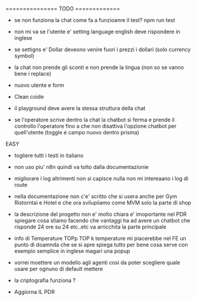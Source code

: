 


=============== TODO =============

- se non funziona la chat come fa a funzioanre il test? npm run test
- non mi va se l'utente e' setting language english deve rispondere in inglese
- se settigns e' Dollar deveono venire fuori i prezzi i dollari (solo currency symbol)

- la chat non prende gli sconti e non prende la lingua (non so se vanno bene i replace)

- nuovo utente e form

- Clean coide

- il playground deve avere la stessa struttura della chat


- se l'operatore scrive dentro la chat la chatbot si ferma e prende il controllo l'operatore fino a che non disattiva l'opzione chatbot per quell'utente
(toggle e campo nuovo dentro prisma)

EASY 

- togliere tutti i testi in italiano

- non uso piu' n8n quindi va tolto dalla documentazionie

- migliorare i log altrimenti non si capisce nulla non mi intereaano i log di route

- nella documentazione non c'e' scritto che si usera anche per Gym Ristorntai  e Hotel e che ora svilupiiamo come MVM solo la parte di shop


- la descrizione del progetto non e' molto chiara e' imoportante nel PDR   spiegare cosa stiamo facendo che vantaggi ha ad avere un chatbot che risponde 24 ore su 24 etc..etc va arricchita la parte principale


- info di Temperature TOPp TOP k temperature mi piacerebbe nel FE un punto di doamnda che se si apre spiega tutto per bene cosa serve con esempio semplice in inglese magari una popup

- vorrei moettere un modello agli agenti cosi da poter scegliere quale usare per ognuno di default mettere 


- la criptografia funziona ?
- Aggiorna IL PDR




